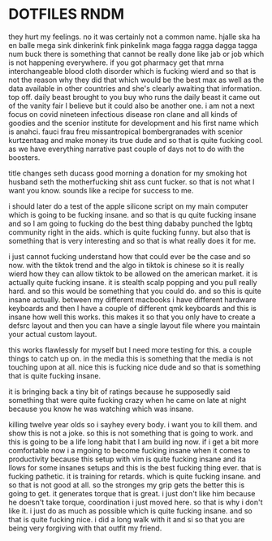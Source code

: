 # DOTFILES RNDM

they hurt my feelings. no it was certainly not a common name. hjalle ska ha en balle mega sink dinkerink fink
pinkelink maga fagga ragga dagga tagga num buck there is something that cannot be really done like jab or job which
is not happening everywhere. if you got pharmacy get that mrna interchangeable blood cloth disorder which is fucking wierd and so
that is not the reason why they did that which would be the best max as well as the data available in other countries
and she's clearly awaiting that information. top off. daily beast brought to you buy who runs the daily beast it came
out of the vanity fair I believe but it could also be another one. i am not a next focus on covid nineteen infectious
disease ron clane and all kinds of goodies and the scenior institute for development and his first name which is
anahci. fauci frau freu missantropical bombergranades with scenior kurtzentaag and make money its true dude and so that is
quite fucking cool. as we have everything narrative past couple of days not to do with the boosters.

title changes seth ducass good morning a donation for my smoking hot husband seth the motherfucking shit ass
cunt fucker. so that is not what I want you know. sounds like a recipe for success to me.

i should later do a test of the apple silicone script on my main computer which is going to be fucking insane. and so that is qu
quite fucking insane and so I am going to fucking do the best thing dababy punched the lgbtq community right in the aids.
which is quite fucking funny. but also that is something that is very interesting and so that is what really does it for me.

i just cannot fucking understand how that could ever be the case and so now. with the tiktok trend and the algo
in tiktok is chinese so it is really wierd how they can allow tiktok to be allowed on the american market. it is actually
quite fucking insane. it is stealth scalp popping and you pull really hard. and so this would be something that you could do.
and so this is quite insane actually. between my different macbooks i have different hardware keyboards and then I have 
a couple of different qmk keyboards and this is insane how well this works. this makes it so that you only have to
create a defsrc layout and then you can have a single layout file where you maintain your actual custom layout.

this works flawlessly for myself but I need more testing for this. a couple things to catch up on. in the media
this is something that the media is not touching upon at all. nice this is fucking nice dude and so that is something
that is quite fucking insane.

it is bringing back a tiny bit of ratings because he supposedly said something that were quite fucking crazy
when he came on late at night because you know he was watching which was insane.

killing twelve year olds so i sayhey every body. i want you to kill them. and show this is not a joke. so this is not
something that is going to work. and this is going to be a life long habit that I am build ing now.
if i get a bit more comfortable now i a mgoing to become fucking insane when it comes to productivity because
this setup with vim is quite fucking insane and ita llows for some insanes setups and this is the best fucking thing
ever. that is fucking pathetic. it is training for retards. which is quite fucking insane. and so that is not good at all.
so the stronges my grip gets the better this is going to get. it generates torque that is great.
i just don't like him because he doesn't take torque, coordination i just moved here. so that is why i don't like it.
i just do as much as possible which is quite fucking insane. and so that is quite fucking nice. i did a long walk with
it and si so that you are being very forgiving with that outfit my friend.

